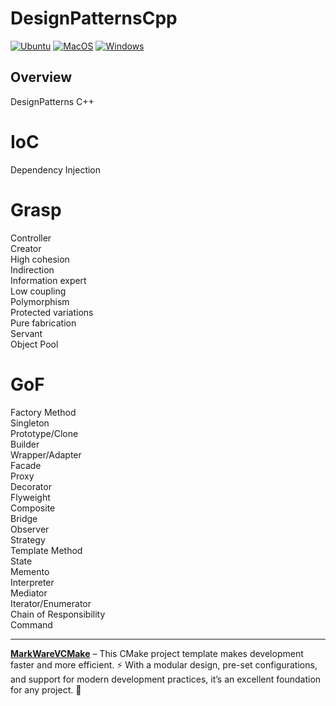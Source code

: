 # DesignPatternsCpp

[![Ubuntu](https://github.com/tomasmark79/DesignPatternsCpp/actions/workflows/ubuntu.yml/badge.svg)](https://github.com/tomasmark79/DesignPatternsCpp/actions/workflows/ubuntu.yml)
[![MacOS](https://github.com/tomasmark79/DesignPatternsCpp/actions/workflows/macos.yml/badge.svg)](https://github.com/tomasmark79/DesignPatternsCpp/actions/workflows/macos.yml)
[![Windows](https://github.com/tomasmark79/DesignPatternsCpp/actions/workflows/windows.yml/badge.svg)](https://github.com/tomasmark79/DesignPatternsCpp/actions/workflows/windows.yml)  

## Overview

DesignPatterns C++  

# IoC
Dependency Injection
  
# Grasp
Controller  
Creator  
High cohesion  
Indirection  
Information expert  
Low coupling  
Polymorphism  
Protected variations  
Pure fabrication  
Servant  
Object Pool  


# GoF  
Factory Method  
Singleton  
Prototype/Clone  
Builder  
Wrapper/Adapter  
Facade  
Proxy  
Decorator  
Flyweight  
Composite  
Bridge  
Observer  
Strategy  
Template Method  
State  
Memento  
Interpreter  
Mediator  
Iterator/Enumerator  
Chain of Responsibility  
Command  

---

**[MarkWareVCMake](https://github.com/tomasmark79/MarkWareVCMake)** – This CMake project template makes development faster and more efficient. ⚡ With a modular design, pre-set configurations, and support for modern development practices, it’s an excellent foundation for any project. 🌟